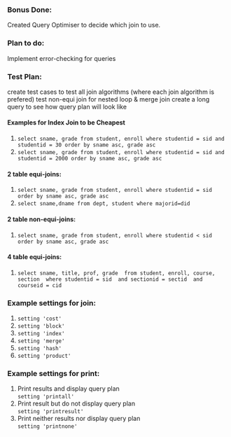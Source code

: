 ### Bonus Done:
Created Query Optimiser to decide which join to use.

### Plan to do:
Implement error-checking for queries

### Test Plan:
create test cases to test all join algorithms (where each join algorithm is prefered)
test non-equi join for nested loop & merge join
create a long query to see how query plan will look like

#### Examples for Index Join to be Cheapest
1. `select sname, grade from student, enroll where studentid = sid and studentid = 30 order by sname asc, grade asc`
2. `select sname, grade from student, enroll where studentid = sid and studentid = 2000 order by sname asc, grade asc`

#### 2 table equi-joins:
1. `select sname, grade from student, enroll where studentid = sid order by sname asc, grade asc`   
2. `select sname,dname from dept, student where majorid=did`

#### 2 table non-equi-joins:
1. `select sname, grade from student, enroll where studentid < sid order by sname asc, grade asc`

#### 4 table equi-joins:
1. `select sname, title, prof, grade 
from student, enroll, course, section 
where studentid = sid 
and sectionid = sectid 
and courseid = cid`

### Example settings for join:
1. `setting 'cost'`
2. `setting 'block'`
3. `setting 'index'`
4. `setting 'merge'`
5. `setting 'hash'`
6. `setting 'product'` 

### Example settings for print:
1. Print results and display query plan  
   `setting 'printall'`
2. Print result but do not display query plan  
   `setting 'printresult'` 
3. Print neither results nor display query plan  
   `setting 'printnone'`
